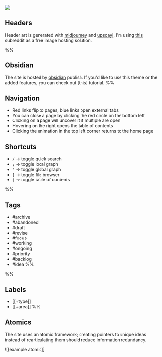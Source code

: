 <img src="https://i.redd.it/352q1jzpolja1.jpg" class="header-image">

## Headers
Header art is generated with [midjourney](https://www.midjourney.com) and [upscayl](https://github.com/upscayl/upscayl). I'm using [this](https://reddit.com/r/RokosPhoenixArt) subreddit as a free image hosting solution.

%%
## Obsidian
The site is hosted by [obsidian](https://obsidian.md) publish. If you'd like to use this theme or the added features, you can check out [this] tutorial.
%%

## Navigation
- Red links flip to pages, blue links open external tabs
- You can close a page by clicking the red circle on the bottom left
- Clicking on a page will uncover it if multiple are open
- Hovering on the right opens the table of contents
- Clicking the animation in the top left corner returns to the home page

## Shortcuts
- `/` -> toggle quick search
- `;` -> toggle local graph
- `'` -> toggle global graph
- `[` -> toggle file browser
- `]` -> toggle table of contents

%%
## Tags
- #archive
- #abandoned
- #draft
- #revise
- #focus
- #working
- #ongoing
- #priority
- #backlog
- #idea
%%

%%
## Labels
- [[+type]]
- [[+area]]
%%
## Atomics
The site uses an atomic framework; creating pointers to unique ideas instead of rearticulating them should reduce information redundancy.

![[example atomic]]
